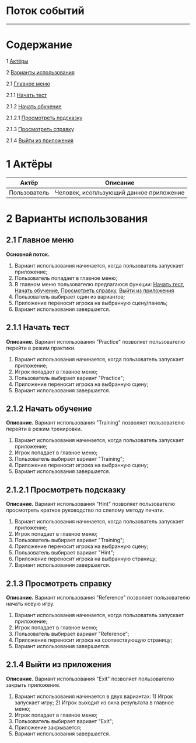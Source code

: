 # Поток событий
***
# Содержание

1 [Актёры](#1) <br>

2  [Варианты использования](#2) <br>

2.1 [Главное меню](#2.1) <br>

2.1.1 [Начать тест](#2.2) <br>

2.1.2 [Начать обучение](#2.3) <br>

2.1.2.1 [Просмотреть подсказку](#2.3.1) <br>

2.1.3 [Просмотреть справку](#2.4) <br>

2.1.4 [Выйти из приложения](#2.5) <br>

<a name="1"/>

# 1 Актёры

| Актёр         | Описание           |
| ------------- |:------------------:|
| Пользователь  | Человек, исопльзующий данное приложение |

<a name="2"/>

# 2 Варианты использования

<a name="2.1"/>

## 2.1 Главное меню

**Основной поток.** 
1. Вариант использования начинается, когда пользователь запускает приложение;
2. Пользователь попадает в главное меню;
2. В главном меню пользователю предлагаюся функции: [Начать тест](#2.2), [Начать обучение](#2.3), [Просмотреть справку](#2.4), [Выйти из приложения](#2.5)
3. Пользователь выбирает один из вариантов;
4. Приложение переносит игрока на выбранную сцену/панель;
5. Вариант использования завершается.

<a name="2.2"/>

## 2.1.1 Начать тест

**Описание.** Вариант использования "Practice" позволяет пользователю перейти в режим практики.
1. Вариант использования начинается, когда пользователь запускает приложение;
2. Игрок попадает в главное меню;
3. Пользователь выбирает вариант "Practice";
4. Приложение переносит игрока на выбранную сцену;
5. Вариант использования завершается.

<a name="2.3"/>

## 2.1.2 Начать обучение

**Описание.** Вариант использования "Training" позволяет пользователю перейти в режим тренировки.
1. Вариант использования начинается, когда пользователь запускает приложение;
2. Игрок попадает в главное меню;
3. Пользователь выбирает вариант "Training";
4. Приложение переносит игрока на выбранную сцену;
5. Вариант использования завершается.

<a name="2.3.1"/>

## 2.1.2.1 Просмотреть подсказку

**Описание.** Вариант использования "Hint" позволяет пользователю просмотреть краткое руководство по слепому методу печати.
1. Вариант использования начинается, когда пользователь запускает приложение;
2. Игрок попадает в главное меню;
3. Пользователь выбирает вариант "Training";
4. Приложение переносит игрока на выбранную сцену;
5. Пользователь выбирает вариант "Hint";
6. Приложение переносит игрока на выбранную страницу;
7. Вариант использования завершается.

<a name="2.4"/>

## 2.1.3 Просмотреть справку

**Описание.** Вариант использования "Reference" позволяет пользователю начать новую игру.
1. Вариант использования начинается, когда пользователь запускает приложение;
2. Игрок попадает в главное меню;
3. Пользователь выбирает вариант "Reference";
4. Приложение переносит игрока на соотвествующую страницу;
5. Вариант использования завершается.

<a name="2.5"/>

## 2.1.4 Выйти из приложения

**Описание.** Вариант использования "Exit" позволяет пользователю закрыть приложение.
1. Вариант использования начинается в двух вариантах: 1) Игрок запускает игру; 2) Игрок выходит из окна результата в главное меню;
2. Игрок попадает в главное меню;
3. Пользователь выбирает вариант "Exit";
4. Приложение закрывается;
5. Вариант использования завершается.

